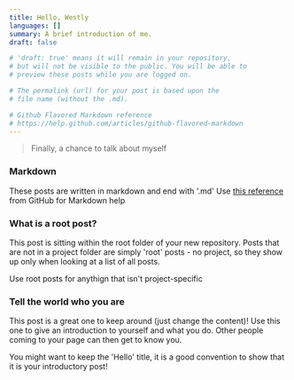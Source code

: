 ```yaml
---
title: Hello, Westly
languages: []
summary: A brief introduction of me.
draft: false 

# 'draft: true' means it will remain in your repository,
# but will not be visible to the public. You will be able to
# preview these posts while you are logged on. 

# The permalink (url) for your post is based upon the
# file name (without the .md).

# Github Flavored Markdown reference
# https://help.github.com/articles/github-flavored-markdown
---
```


> Finally, a chance to talk about myself

### Markdown

These posts are written in markdown and end with '.md'
Use [this reference](https://help.github.com/articles/github-flavored-markdown) from GitHub for Markdown help

### What is a root post?

This post is sitting within the root folder of your new repository. Posts that are not in a project folder are simply 'root' posts - no project, so they show up only when looking at a list of all posts.

Use root posts for anythign that isn't project-specific

### Tell the world who you are

This post is a great one to keep around (just change the content)! Use this one to give an introduction to yourself and what you do. Other people coming to your page can then get to know you.

You might want to keep the 'Hello' title, it is a good convention to show that it is your introductory post!

